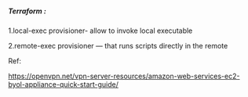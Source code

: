 


##### Terraform :

1.local-exec provisioner- allow to invoke local executable

2.remote-exec provisioner — that runs scripts directly in the remote


Ref: 

https://openvpn.net/vpn-server-resources/amazon-web-services-ec2-byol-appliance-quick-start-guide/
